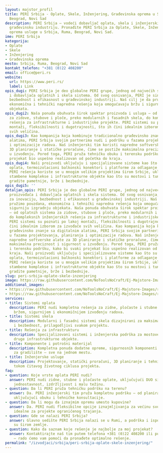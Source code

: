 ```yaml
---
layout: majstor_profil
title: PERI Srbija - Oplate, Skele, Inženjering, Građevinska oprema u Srbija, Ruma,
  Beograd, Novi Sad
description: PERI Srbija – vodeći dobavljač oplata, skela i inženjerskih rešenja za
  građevinsku industriju. Pronađite PERI Srbija za Oplate, Skele, Inženjering, Građevinska
  oprema usluge u Srbija, Ruma, Beograd, Novi Sad.
ime: PERI Srbija
kategorija:
- Oplate
- Skele
- Inženjering
- Građevinska oprema
mesto: Srbija, Ruma, Beograd, Novi Sad
kontakt_telefon: "+381 (0)22 408200"
email: office@peri.rs
website:
  url: https://www.peri.rs/
  label: Link
opis_dugi: PERI Srbija je deo globalne PERI grupe, jednog od najvećih svetskih proizvođača
  i dobavljača oplatnih i skela sistema. Od svog osnivanja, PERI je sinonim za inovaciju,
  bezbednost i efikasnost u građevinskoj industriji. Naš cilj je da pružimo pouzdana,
  ekonomična i tehnički napredna rešenja koja omogućavaju bržu i sigurniju izgradnju
  objekata.
opis_dugi2: Naša ponuda obuhvata širok spektar proizvoda i usluga — od oplatnih sistema
  za zidove, stubove i ploče, preko modularnih i fasadnih skela, do kompleksnih inženjerskih
  rešenja za infrastrukturne i industrijske projekte. PERI sistemi su poznati po lakoj
  montaži, fleksibilnosti i dugotrajnosti, što ih čini idealnim izborom za izvođače
  svih veličina.
opis_dugi3: Kao kompanija koja kombinuje tradicionalno građevinsko znanje sa digitalnim
  alatima, PERI Srbija svojim partnerima nudi i podršku u fazama projektovanja, planiranja
  i optimizacije radova. Naš inženjerski tim koristi napredne softverske alate za
  3D planiranje i statičke proračune, čime se postiže maksimalna preciznost i sigurnost
  u izvođenju. Pored toga, PERI pruža tehničku obuku i terensku podršku, kako bi svaki
  projekat bio uspešno realizovan od početka do kraja.
opis_dugi4: Naši proizvodi uključuju i specijalizovane sisteme kao što su DUO univerzalna
  oplata, termoizolacioni balkonski konektori i platforme za odlaganje materijala.
  PERI rešenja koriste se u mnogim velikim projektima širom Srbije, uključujući fabrike,
  stambene komplekse i infrastrukturne objekte kao što su mostovi i tuneli. Uz PERI,
  gradite pametnije, brže i bezbednije.
opis_dugi5: ''
detaljan_opis: PERI Srbija je deo globalne PERI grupe, jednog od najvećih svetskih
  proizvođača i dobavljača oplatnih i skela sistema. Od svog osnivanja, PERI je sinonim
  za inovaciju, bezbednost i efikasnost u građevinskoj industriji. Naš cilj je da
  pružimo pouzdana, ekonomična i tehnički napredna rešenja koja omogućavaju bržu i
  sigurniju izgradnju objekata. Naša ponuda obuhvata širok spektar proizvoda i usluga
  — od oplatnih sistema za zidove, stubove i ploče, preko modularnih i fasadnih skela,
  do kompleksnih inženjerskih rešenja za infrastrukturne i industrijske projekte.
  PERI sistemi su poznati po lakoj montaži, fleksibilnosti i dugotrajnosti, što ih
  čini idealnim izborom za izvođače svih veličina. Kao kompanija koja kombinuje tradicionalno
  građevinsko znanje sa digitalnim alatima, PERI Srbija svojim partnerima nudi i podršku
  u fazama projektovanja, planiranja i optimizacije radova. Naš inženjerski tim koristi
  napredne softverske alate za 3D planiranje i statičke proračune, čime se postiže
  maksimalna preciznost i sigurnost u izvođenju. Pored toga, PERI pruža tehničku obuku
  i terensku podršku, kako bi svaki projekat bio uspešno realizovan od početka do
  kraja. Naši proizvodi uključuju i specijalizovane sisteme kao što su DUO univerzalna
  oplata, termoizolacioni balkonski konektori i platforme za odlaganje materijala.
  PERI rešenja koriste se u mnogim velikim projektima širom Srbije, uključujući fabrike,
  stambene komplekse i infrastrukturne objekte kao što su mostovi i tuneli. Uz PERI,
  gradite pametnije, brže i bezbednije.
slug: peri-srbija-oplate-skele-inzenjering
image: https://raw.githubusercontent.com/NoToolsNoCraft/Ej-Majstore-Images/refs/heads/main/Images/peri-logo.webp
additional_images:
- https://raw.githubusercontent.com/NoToolsNoCraft/Ej-Majstore-Images/refs/heads/main/Images/peri-sistem-skela.webp
- https://raw.githubusercontent.com/NoToolsNoCraft/Ej-Majstore-Images/refs/heads/main/Images/peri-skica-sistem-oplata.webp
services:
- title: Sistemi oplata
  description: PERI nudi kompletna rešenja za zidne, pločaste i stubne oplate, namenjene
    bržem, sigurnijem i ekonomičnijem izvođenju radova.
- title: Sistemi skela
  description: Modularni i fasadni sistemi skela dizajnirani za maksimalnu stabilnost
    i bezbednost, prilagodljivi svakom projektu.
- title: Rešenja za infrastrukturu
  description: Specijalizovani sistemi i inženjerska podrška za mostove, tunele i
    druge infrastrukturne objekte.
- title: Komponente i potrošni materijal
  description: Kompletna ponuda dodatne opreme, sigurnosnih komponenti i materijala
    za gradilište – sve na jednom mestu.
- title: Inženjerske usluge
  description: Projektovanje, statički proračuni, 3D planiranje i tehnička podrška
    tokom čitavog životnog ciklusa projekta.
faq:
- question: Koje vrste oplata PERI nudi?
  answer: PERI nudi zidne, stubne i pločaste oplate, uključujući DUO sistem koji kombinuje
    jednostavnost, izdržljivost i malu težinu.
- question: Da li PERI pruža tehničku podršku na terenu?
  answer: Da. PERI inženjerski tim pruža kompletnu podršku – od planiranja do montaže,
    uključujući obuku i tehničke konsultacije.
- question: Da li mogu da iznajmim opremu umesto kupovine?
  answer: Da. PERI nudi fleksibilne opcije iznajmljivanja za većinu svojih sistema,
    idealne za projekte ograničenog trajanja.
- question: Gde se nalazi PERI Srbija?
  answer: Glavno sedište PERI Srbija nalazi se u Rumi, a podrška i isporuka dostupne
    su širom zemlje.
- question: Kako da saznam koje rešenje je najbolje za moj projekat?
  answer: Kontaktirajte naš tim putem telefona +381 (0)22 408200 ili putem sajta peri.rs
    – rado ćemo vam pomoći da pronađete optimalno rešenje.
permalink: "/izvodjaci/srbija/peri-srbija-oplate-skele-inzenjering/"
---
```


